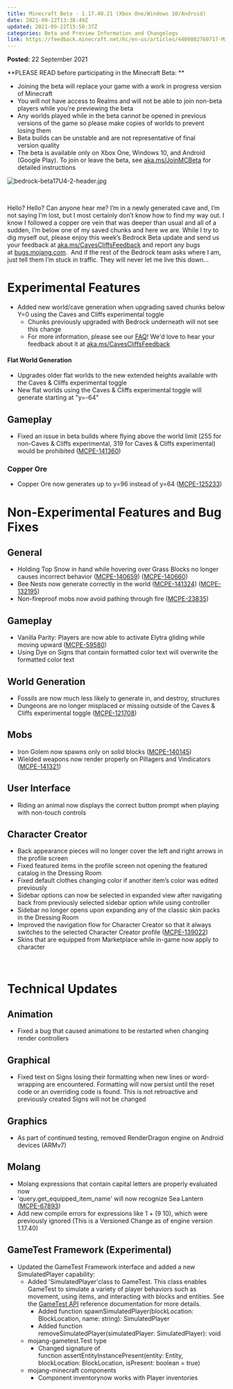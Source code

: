 ```yaml
---
title: Minecraft Beta - 1.17.40.21 (Xbox One/Windows 10/Android)
date: 2021-09-22T13:38:49Z
updated: 2021-09-22T15:50:37Z
categories: Beta and Preview Information and Changelogs
link: https://feedback.minecraft.net/hc/en-us/articles/4409802760717-Minecraft-Beta-1-17-40-21-Xbox-One-Windows-10-Android
---
```


**Posted:** 22 September 2021

**PLEASE READ before participating in the Minecraft Beta: **

- Joining the beta will replace your game with a work in progress version of Minecraft 
- You will not have access to Realms and will not be able to join non-beta players while you're previewing the beta
- Any worlds played while in the beta cannot be opened in previous versions of the game so please make copies of worlds to prevent losing them 
- Beta builds can be unstable and are not representative of final version quality 
- The beta is available only on Xbox One, Windows 10, and Android (Google Play). To join or leave the beta, see [aka.ms/JoinMCBeta](https://aka.ms/JoinMCBeta) for detailed instructions

![bedrock-beta17U4-2-header.jpg](https://feedback.minecraft.net/hc/article_attachments/4409786741005/bedrock-beta17U4-2-header.jpg)

 

Hello? Hello? Can anyone hear me? I’m in a newly generated cave and, I’m not saying I’m lost, but I most certainly don’t know how to find my way out. I know I followed a copper ore vein that was deeper than usual and all of a sudden, I’m below one of my saved chunks and here we are. While I try to dig myself out, please enjoy this week’s Bedrock Beta update and send us your feedback at [aka.ms/CavesCliffsFeedback](http://aka.ms/CavesCliffsFeedback) and report any bugs at [bugs.mojang.com](http://bugs.mojang.com/).  And if the rest of the Bedrock team asks where I am, just tell them I’m stuck in traffic. They will never let me live this down…

# **Experimental Features**

- Added new world/cave generation when upgrading saved chunks below Y=0 using the Caves and Cliffs experimental toggle
  - Chunks previously upgraded with Bedrock underneath will not see this change
  - For more information, please see our [FAQ](https://aka.ms/ccworldupgrade)! We'd love to hear your feedback about it at [aka.ms/CavesCliffsFeedback](http://aka.ms/CavesCliffsFeedback)

#### **Flat World Generation**

- Upgrades older flat worlds to the new extended heights available with the Caves & Cliffs experimental toggle
- New flat worlds using the Caves & Cliffs experimental toggle will generate starting at "y=-64"

## **Gameplay**

- Fixed an issue in beta builds where flying above the world limit (255 for non-Caves & Cliffs experimental, 319 for Caves & Cliffs experimental) would be prohibited ([MCPE-141360](https://bugs.mojang.com/browse/MCPE-141360))

### **Copper Ore**

- Copper Ore now generates up to y=96 instead of y=64 ([MCPE-125233](https://bugs.mojang.com/browse/MCPE-125233))

# **Non-Experimental Features and Bug Fixes**

## **General**

- Holding Top Snow in hand while hovering over Grass Blocks no longer causes incorrect behavior ([MCPE-140659](https://bugs.mojang.com/browse/MCPE-140659)) ([MCPE-140660](https://bugs.mojang.com/browse/MCPE-140660))
- Bee Nests now generate correctly in the world ([MCPE-141324](https://bugs.mojang.com/browse/MCPE-141324)) ([MCPE-132195](https://bugs.mojang.com/browse/MCPE-132195))
- Non-fireproof mobs now avoid pathing through fire ([MCPE-23835](https://bugs.mojang.com/browse/MCPE-23835))

## **Gameplay**

- Vanilla Parity: Players are now able to activate Elytra gliding while moving upward ([MCPE-59580](https://bugs.mojang.com/browse/MCPE-59580))
- Using Dye on Signs that contain formatted color text will overwrite the formatted color text

## **World Generation**

- Fossils are now much less likely to generate in, and destroy, structures
- Dungeons are no longer misplaced or missing outside of the Caves & Cliffs experimental toggle ([MCPE-121708](https://bugs.mojang.com/browse/MCPE-121708))

## **Mobs**

- Iron Golem now spawns only on solid blocks ([MCPE-140145](https://bugs.mojang.com/browse/MCPE-140145))
- Wielded weapons now render properly on Pillagers and Vindicators ([MCPE-141321](https://bugs.mojang.com/browse/MCPE-141321))

## **User Interface**

- Riding an animal now displays the correct button prompt when playing with non-touch controls

## **Character Creator**

- Back appearance pieces will no longer cover the left and right arrows in the profile screen
- Fixed featured items in the profile screen not opening the featured catalog in the Dressing Room
- Fixed default clothes changing color if another item’s color was edited previously
- Sidebar options can now be selected in expanded view after navigating back from previously selected sidebar option while using controller
- Sidebar no longer opens upon expanding any of the classic skin packs in the Dressing Room
- Improved the navigation flow for Character Creator so that it always switches to the selected Character Creator profile ([MCPE-139022](https://bugs.mojang.com/browse/MCPE-139022))
- Skins that are equipped from Marketplace while in-game now apply to character

 

# **Technical Updates**

## **Animation**

- Fixed a bug that caused animations to be restarted when changing render controllers

## **Graphical**

- Fixed text on Signs losing their formatting when new lines or word-wrapping are encountered. Formatting will now persist until the reset code or an overriding code is found. This is not retroactive and previously created Signs will not be changed

## **Graphics**

- As part of continued testing, removed RenderDragon engine on Android devices (ARMv7)

## **Molang**

- Molang expressions that contain capital letters are properly evaluated now
- 'query.get_equipped_item_name' will now recognize Sea Lantern ([MCPE-67893](https://bugs.mojang.com/browse/MCPE-67893))
- Add new compile errors for expressions like 1 + (9 10), which were previously ignored (This is a Versioned Change as of engine version 1.17.40)

## **GameTest Framework (Experimental)**

- Updated the GameTest Framework interface and added a new SimulatedPlayer capability:
  - Added 'SimulatedPlayer'class to GameTest. This class enables GameTest to simulate a variety of player behaviors such as movement, using items, and interacting with blocks and entities. See the [GameTest API](https://docs.microsoft.com/en-us/minecraft/creator/scriptapi/mojang-gametest/mojang-gametest) reference documentation for more details.
    - Added function spawnSimulatedPlayer(blockLocation: BlockLocation, name: string): SimulatedPlayer
    - Added function   
      removeSimulatedPlayer(simulatedPlayer: SimulatedPlayer): void
  - mojang-gametest.Test type
    - Changed signature of function assertEntityInstancePresent(entity: Entity, blockLocation: BlockLocation, isPresent: boolean = true)
  - mojang-minecraft components
    - Component inventorynow works with Player inventories
